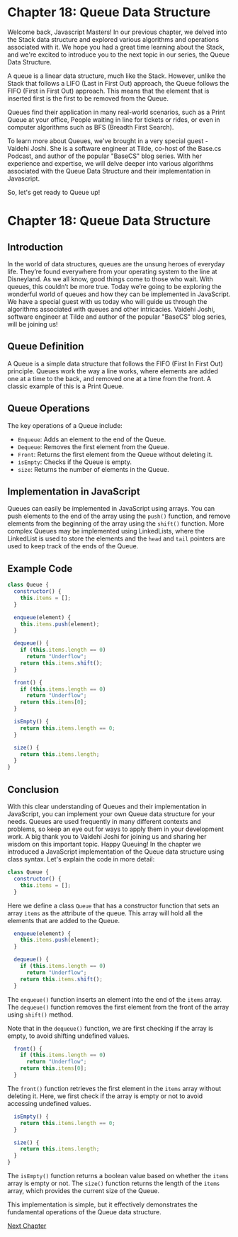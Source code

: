 # Chapter 18: Queue Data Structure

Welcome back, Javascript Masters! In our previous chapter, we delved into the Stack data structure and explored various algorithms and operations associated with it. We hope you had a great time learning about the Stack, and we're excited to introduce you to the next topic in our series, the Queue Data Structure.

A queue is a linear data structure, much like the Stack. However, unlike the Stack that follows a LIFO (Last in First Out) approach, the Queue follows the FIFO (First in First Out) approach. This means that the element that is inserted first is the first to be removed from the Queue.

Queues find their application in many real-world scenarios, such as a Print Queue at your office, People waiting in line for tickets or rides, or even in computer algorithms such as BFS (Breadth First Search). 

To learn more about Queues, we've brought in a very special guest - Vaidehi Joshi. She is a software engineer at Tilde, co-host of the Base.cs Podcast, and author of the popular "BaseCS" blog series. With her experience and expertise, we will delve deeper into various algorithms associated with the Queue Data Structure and their implementation in Javascript.

So, let's get ready to Queue up!
# Chapter 18: Queue Data Structure

## Introduction
In the world of data structures, queues are the unsung heroes of everyday life. They’re found everywhere from your operating system to the line at Disneyland. As we all know, good things come to those who wait. With queues, this couldn’t be more true. Today we’re going to be exploring the wonderful world of queues and how they can be implemented in JavaScript. We have a special guest with us today who will guide us through the algorithms associated with queues and other intricacies. Vaidehi Joshi, software engineer at Tilde and author of the popular "BaseCS" blog series, will be joining us!

## Queue Definition
A Queue is a simple data structure that follows the FIFO (First In First Out) principle. Queues work the way a line works, where elements are added one at a time to the back, and removed one at a time from the front. A classic example of this is a Print Queue.

## Queue Operations
The key operations of a Queue include:
- `Enqueue`: Adds an element to the end of the Queue.
- `Dequeue`: Removes the first element from the Queue.
- `Front`: Returns the first element from the Queue without deleting it.
- `isEmpty`: Checks if the Queue is empty.
- `size`: Returns the number of elements in the Queue.

## Implementation in JavaScript
Queues can easily be implemented in JavaScript using arrays. You can push elements to the end of the array using the `push()` function, and remove elements from the beginning of the array using the `shift()` function. More complex Queues may be implemented using LinkedLists, where the LinkedList is used to store the elements and the `head` and `tail` pointers are used to keep track of the ends of the Queue.

## Example Code
```javascript
class Queue {
  constructor() {
    this.items = [];
  }

  enqueue(element) {
    this.items.push(element);
  }

  dequeue() {
    if (this.items.length == 0)
      return "Underflow";
    return this.items.shift();
  }

  front() {
    if (this.items.length == 0)
      return "Underflow";
    return this.items[0];
  }

  isEmpty() {
    return this.items.length == 0;
  }

  size() {
    return this.items.length;
  }
}
```
## Conclusion
With this clear understanding of Queues and their implementation in JavaScript, you can implement your own Queue data structure for your needs. Queues are used frequently in many different contexts and problems, so keep an eye out for ways to apply them in your development work. A big thank you to Vaidehi Joshi for joining us and sharing her wisdom on this important topic. Happy Queuing!
In the chapter we introduced a JavaScript implementation of the Queue data structure using class syntax. Let's explain the code in more detail:

```javascript
class Queue {
  constructor() {
    this.items = [];
  }
```
Here we define a class `Queue` that has a constructor function that sets an array `items` as the attribute of the queue. This array will hold all the elements that are added to the Queue.

```javascript
  enqueue(element) {
    this.items.push(element);
  }

  dequeue() {
    if (this.items.length == 0)
      return "Underflow";
    return this.items.shift();
  }
```
The `enqueue()` function inserts an element into the end of the `items` array. The `dequeue()` function removes the first element from the front of the array using `shift()` method. 

Note that in the `dequeue()` function, we are first checking if the array is empty, to avoid shifting undefined values.

```javascript
  front() {
    if (this.items.length == 0)
      return "Underflow";
    return this.items[0];
  }
```
The `front()` function retrieves the first element in the `items` array without deleting it. Here, we first check if the array is empty or not to avoid accessing undefined values.

```javascript
  isEmpty() {
    return this.items.length == 0;
  }

  size() {
    return this.items.length;
  }
}
```
The `isEmpty()` function returns a boolean value based on whether the `items` array is empty or not. The `size()` function returns the length of the `items` array, which provides the current size of the Queue.

This implementation is simple, but it effectively demonstrates the fundamental operations of the Queue data structure.


[Next Chapter](19_Chapter19.md)